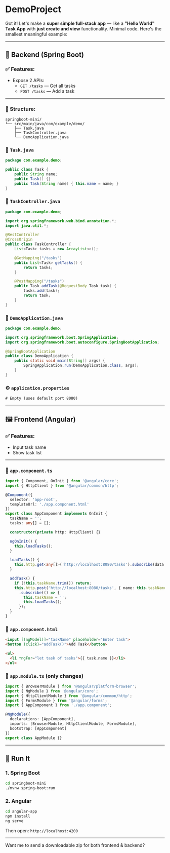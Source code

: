 # DemoProject
Got it! Let's make a **super simple full-stack app** — like a **"Hello World" Task App** with **just create and view** functionality. Minimal code. Here's the smallest meaningful example:

---

## 🔧 Backend (Spring Boot)
### ✅ Features:
- Expose 2 APIs:
  - `GET /tasks` — Get all tasks
  - `POST /tasks` — Add a task

---

### 📁 Structure:
```
springboot-mini/
└── src/main/java/com/example/demo/
    ├── Task.java
    ├── TaskController.java
    └── DemoApplication.java
```

### 🔸 `Task.java`
```java
package com.example.demo;

public class Task {
    public String name;
    public Task() {}
    public Task(String name) { this.name = name; }
}
```

### 🔹 `TaskController.java`
```java
package com.example.demo;

import org.springframework.web.bind.annotation.*;
import java.util.*;

@RestController
@CrossOrigin
public class TaskController {
    List<Task> tasks = new ArrayList<>();

    @GetMapping("/tasks")
    public List<Task> getTasks() {
        return tasks;
    }

    @PostMapping("/tasks")
    public Task addTask(@RequestBody Task task) {
        tasks.add(task);
        return task;
    }
}
```

### 🧱 `DemoApplication.java`
```java
package com.example.demo;

import org.springframework.boot.SpringApplication;
import org.springframework.boot.autoconfigure.SpringBootApplication;

@SpringBootApplication
public class DemoApplication {
    public static void main(String[] args) {
        SpringApplication.run(DemoApplication.class, args);
    }
}
```

### ⚙️ `application.properties`
```properties
# Empty (uses default port 8080)
```

---

## 🖼️ Frontend (Angular)
### ✅ Features:
- Input task name
- Show task list

---

### 📄 `app.component.ts`
```ts
import { Component, OnInit } from '@angular/core';
import { HttpClient } from '@angular/common/http';

@Component({
  selector: 'app-root',
  templateUrl: './app.component.html'
})
export class AppComponent implements OnInit {
  taskName = '';
  tasks: any[] = [];

  constructor(private http: HttpClient) {}

  ngOnInit() {
    this.loadTasks();
  }

  loadTasks() {
    this.http.get<any[]>('http://localhost:8080/tasks').subscribe(data => this.tasks = data);
  }

  addTask() {
    if (!this.taskName.trim()) return;
    this.http.post('http://localhost:8080/tasks', { name: this.taskName })
      .subscribe(() => {
        this.taskName = '';
        this.loadTasks();
      });
  }
}
```

### 📄 `app.component.html`
```html
<input [(ngModel)]="taskName" placeholder="Enter task">
<button (click)="addTask()">Add Task</button>

<ul>
  <li *ngFor="let task of tasks">{{ task.name }}</li>
</ul>
```

### 🧱 `app.module.ts` (only changes)
```ts
import { BrowserModule } from '@angular/platform-browser';
import { NgModule } from '@angular/core';
import { HttpClientModule } from '@angular/common/http';
import { FormsModule } from '@angular/forms';
import { AppComponent } from './app.component';

@NgModule({
  declarations: [AppComponent],
  imports: [BrowserModule, HttpClientModule, FormsModule],
  bootstrap: [AppComponent]
})
export class AppModule {}
```

---

## 🚀 Run It

### 1. Spring Boot
```bash
cd springboot-mini
./mvnw spring-boot:run
```

### 2. Angular
```bash
cd angular-app
npm install
ng serve
```

Then open: `http://localhost:4200`

---

Want me to send a downloadable zip for both frontend & backend?

